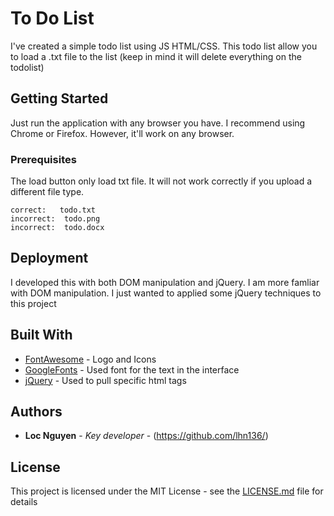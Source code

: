 # To Do List

I've created a simple todo list using JS HTML/CSS. 
This todo list allow you to load a .txt file to the list
(keep in mind it will delete everything on the todolist)

## Getting Started

Just run the application with any browser you have. I recommend using Chrome or Firefox. However, it'll work on any browser.

### Prerequisites

The load button only load txt file. It will not work correctly if you upload a different file type.

```
correct:   todo.txt
incorrect: 	todo.png
incorrect: 	todo.docx
```

## Deployment

I developed this with both DOM manipulation and jQuery. I am more famliar with DOM manipulation. I just wanted to applied some jQuery techniques to this project

## Built With

* [FontAwesome](https://fontawesome.com) - Logo and Icons
* [GoogleFonts](https://fonts.google.com) - Used font for the text in the interface
* [jQuery](https://api.jquery.com/) - Used to pull specific html tags




## Authors

* **Loc Nguyen** - *Key developer* - (https://github.com/lhn136/)


## License

This project is licensed under the MIT License - see the [LICENSE.md](LICENSE.md) file for details

